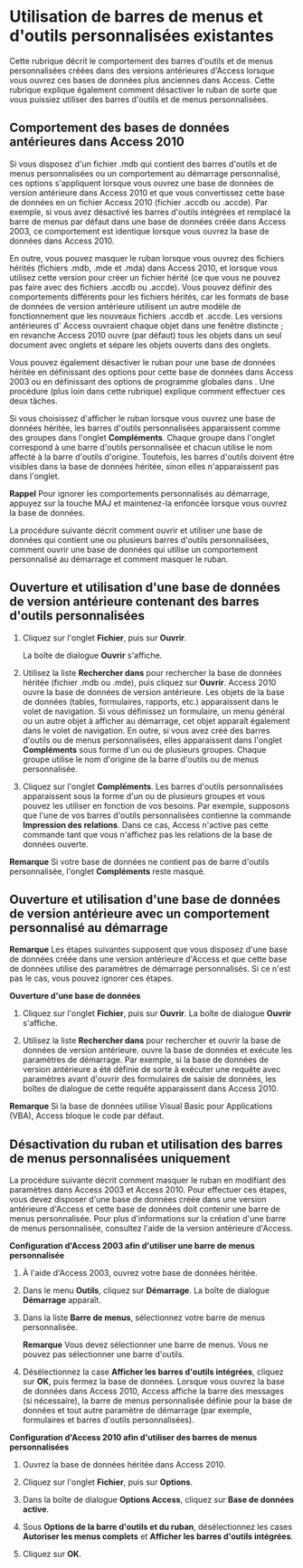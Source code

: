 
# Utilisation de barres de menus et d'outils personnalisées existantes

Cette rubrique décrit le comportement des barres d'outils et de menus personnalisées créées dans des versions antérieures d'Access lorsque vous ouvrez ces bases de données plus anciennes dans Access. Cette rubrique explique également comment désactiver le ruban de sorte que vous puissiez utiliser des barres d'outils et de menus personnalisées.
 


## Comportement des bases de données antérieures dans Access 2010

Si vous disposez d'un fichier .mdb qui contient des barres d'outils et de menus personnalisées ou un comportement au démarrage personnalisé, ces options s'appliquent lorsque vous ouvrez une base de données de version antérieure dans Access 2010 et que vous convertissez cette base de données en un fichier Access 2010 (fichier .accdb ou .accde). Par exemple, si vous avez désactivé les barres d'outils intégrées et remplacé la barre de menus par défaut dans une base de données créée dans Access 2003, ce comportement est identique lorsque vous ouvrez la base de données dans Access 2010.
 

 
En outre, vous pouvez masquer le ruban lorsque vous ouvrez des fichiers hérités (fichiers .mdb, .mde et .mda) dans Access 2010, et lorsque vous utilisez cette version pour créer un fichier hérité (ce que vous ne pouvez pas faire avec des fichiers .accdb ou .accde). Vous pouvez définir des comportements différents pour les fichiers hérités, car les formats de base de données de version antérieure utilisent un autre modèle de fonctionnement que les nouveaux fichiers .accdb et .accde. Les versions antérieures d' Access ouvraient chaque objet dans une fenêtre distincte ; en revanche Access 2010 ouvre (par défaut) tous les objets dans un seul document avec onglets et sépare les objets ouverts dans des onglets.
 

 
Vous pouvez également désactiver le ruban pour une base de données héritée en définissant des options pour cette base de données dans Access 2003 ou en définissant des options de programme globales dans . Une procédure (plus loin dans cette rubrique) explique comment effectuer ces deux tâches.
 

 
Si vous choisissez d'afficher le ruban lorsque vous ouvrez une base de données héritée, les barres d'outils personnalisées apparaissent comme des groupes dans l'onglet  **Compléments**. Chaque groupe dans l'onglet correspond à une barre d'outils personnalisée et chacun utilise le nom affecté à la barre d'outils d'origine. Toutefois, les barres d'outils doivent être visibles dans la base de données héritée, sinon elles n'apparaissent pas dans l'onglet.
 

 
 **Rappel** Pour ignorer les comportements personnalisés au démarrage, appuyez sur la touche MAJ et maintenez-la enfoncée lorsque vous ouvrez la base de données.
 

 
La procédure suivante décrit comment ouvrir et utiliser une base de données qui contient une ou plusieurs barres d'outils personnalisées, comment ouvrir une base de données qui utilise un comportement personnalisé au démarrage et comment masquer le ruban.
 

 

## Ouverture et utilisation d'une base de données de version antérieure contenant des barres d'outils personnalisées


1. Cliquez sur l'onglet  **Fichier**, puis sur  **Ouvrir**.
    
    La boîte de dialogue  **Ouvrir** s'affiche.
    
 
2. Utilisez la liste  **Rechercher dans** pour rechercher la base de données héritée (fichier .mdb ou .mde), puis cliquez sur **Ouvrir**. Access 2010 ouvre la base de données de version antérieure. Les objets de la base de données (tables, formulaires, rapports, etc.) apparaissent dans le volet de navigation. Si vous définissez un formulaire, un menu général ou un autre objet à afficher au démarrage, cet objet apparaît également dans le volet de navigation. En outre, si vous avez créé des barres d'outils ou de menus personnalisées, elles apparaissent dans l'onglet  **Compléments** sous forme d'un ou de plusieurs groupes. Chaque groupe utilise le nom d'origine de la barre d'outils ou de menus personnalisée.
    
 
3. Cliquez sur l'onglet  **Compléments**. Les barres d'outils personnalisées apparaissent sous la forme d'un ou de plusieurs groupes et vous pouvez les utiliser en fonction de vos besoins. Par exemple, supposons que l'une de vos barres d'outils personnalisées contienne la commande  **Impression des relations**. Dans ce cas, Access n'active pas cette commande tant que vous n'affichez pas les relations de la base de données ouverte.
    
 

 **Remarque**  Si votre base de données ne contient pas de barre d'outils personnalisée, l'onglet  **Compléments** reste masqué.
 


## Ouverture et utilisation d'une base de données de version antérieure avec un comportement personnalisé au démarrage


 **Remarque**  Les étapes suivantes supposent que vous disposez d'une base de données créée dans une version antérieure d'Access et que cette base de données utilise des paramètres de démarrage personnalisés. Si ce n'est pas le cas, vous pouvez ignorer ces étapes.
 

 **Ouverture d'une base de données**
 

 

1. Cliquez sur l'onglet  **Fichier**, puis sur  **Ouvrir**. La boîte de dialogue  **Ouvrir** s'affiche.
    
 
2. Utilisez la liste  **Rechercher dans** pour rechercher et ouvrir la base de données de version antérieure. ouvre la base de données et exécute les paramètres de démarrage. Par exemple, si la base de données de version antérieure a été définie de sorte à exécuter une requête avec paramètres avant d'ouvrir des formulaires de saisie de données, les boîtes de dialogue de cette requête apparaissent dans Access 2010.
    
 

 **Remarque**  Si la base de données utilise Visual Basic pour Applications (VBA), Access bloque le code par défaut.
 


## Désactivation du ruban et utilisation des barres de menus personnalisées uniquement

La procédure suivante décrit comment masquer le ruban en modifiant des paramètres dans Access 2003 et Access 2010. Pour effectuer ces étapes, vous devez disposer d'une base de données créée dans une version antérieure d'Access et cette base de données doit contenir une barre de menus personnalisée. Pour plus d'informations sur la création d'une barre de menus personnalisée, consultez l'aide de la version antérieure d'Access.
 

 
 **Configuration d'Access 2003 afin d'utiliser une barre de menus personnalisée**
 

 

1. À l'aide d'Access 2003, ouvrez votre base de données héritée.
    
 
2. Dans le menu  **Outils**, cliquez sur  **Démarrage**. La boîte de dialogue  **Démarrage** apparaît.
    
 
3. Dans la liste  **Barre de menus**, sélectionnez votre barre de menus personnalisée.
    
     **Remarque**  Vous devez sélectionner une barre de menus. Vous ne pouvez pas sélectionner une barre d'outils.
4. Désélectionnez la case  **Afficher les barres d'outils intégrées**, cliquez sur  **OK**, puis fermez la base de données. Lorsque vous ouvrez la base de données dans Access 2010, Access affiche la barre des messages (si nécessaire), la barre de menus personnalisée définie pour la base de données et tout autre paramètre de démarrage (par exemple, formulaires et barres d'outils personnalisées).
    
 
 **Configuration d'Access 2010 afin d'utiliser des barres de menus personnalisées**
 

 

1. Ouvrez la base de données héritée dans Access 2010.
    
 
2. Cliquez sur l'onglet  **Fichier**, puis sur  **Options**.
    
 
3. Dans la boîte de dialogue  **Options Access**, cliquez sur  **Base de données active**.
    
 
4. Sous  **Options de la barre d'outils et du ruban**, désélectionnez les cases  **Autoriser les menus complets** et **Afficher les barres d'outils intégrées**.
    
 
5. Cliquez sur  **OK**.
    
 
